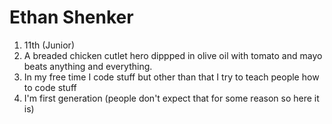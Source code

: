 # Ethan Shenker

1. 11th (Junior)
2. A breaded chicken cutlet hero dippped in olive oil with tomato and mayo beats anything and everything.
3. In my free time I code stuff but other than that I try to teach people how to code stuff
4. I'm first generation (people don't expect that for some reason so here it is)

